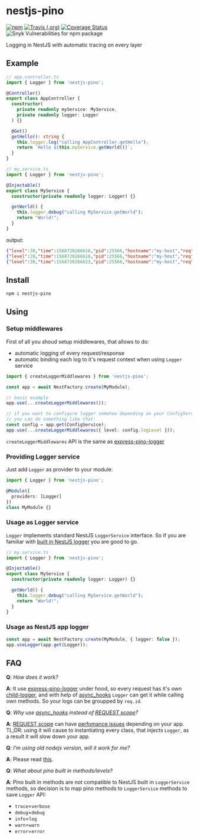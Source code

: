 # nestjs-pino

[![npm](https://img.shields.io/npm/v/nestjs-pino)](https://www.npmjs.com/package/nestjs-pino)
[![Travis (.org)](https://img.shields.io/travis/iamolegga/nestjs-pino)](https://travis-ci.org/iamolegga/nestjs-pino)
[![Coverage Status](https://coveralls.io/repos/github/iamolegga/nestjs-pino/badge.svg?branch=master)](https://coveralls.io/github/iamolegga/nestjs-pino?branch=master)
![Snyk Vulnerabilities for npm package](https://img.shields.io/snyk/vulnerabilities/npm/nestjs-pino)

Logging in NestJS with automatic tracing on every layer

## Example

```ts
// app.controller.ts
import { Logger } from 'nestjs-pino';

@Controller()
export class AppController {
  constructor(
    private readonly myService: MyService,
    private readonly logger: Logger
  ) {}

  @Get()
  getHello(): string {
    this.logger.log("calling AppController.getHello");
    return `Hello ${this.myService.getWorld()}`;
  }
}
```

```ts
// my.service.ts
import { Logger } from 'nestjs-pino';

@Injectable()
export class MyService {
  constructor(private readonly logger: Logger) {}

  getWorld() {
    this.logger.debug("calling MyService.getWorld");
    return "World!";
  }
}
```

output:

```json
{"level":30,"time":1568720266616,"pid":25566,"hostname":"my-host","req":{"id":1,"method":"GET","url":"/","headers":{...},"remoteAddress":"::1","remotePort":53753},"msg":"calling AppController.getHello","v":1}
{"level":20,"time":1568720266616,"pid":25566,"hostname":"my-host","req":{"id":1,"method":"GET","url":"/","headers":{...},"remoteAddress":"::1","remotePort":53753},"msg":"calling MyService.getWorld","v":1}
{"level":30,"time":1568720266623,"pid":25566,"hostname":"my-host","req":{"id":1,"method":"GET","url":"/","headers":{...},"remoteAddress":"::1","remotePort":53753},"res":{"statusCode":200,"headers":{...}},"responseTime":9,"msg":"request completed","v":1}
```

## Install

```sh
npm i nestjs-pino
```

## Using

### Setup middlewares

First of all you shoud setup middlewares, that allows to do:

- automatic logging of every request/response
- automatic binding each log to it's request context when using `Logger` service

```ts
import { createLoggerMiddlewares } from 'nestjs-pino';

const app = await NestFactory.create(MyModule);

// basic example
app.use(...createLoggerMiddlewares());

// if you want to configure logger somehow depending on your ConfigService
// you can do something like that:
const config = app.get(ConfigService);
app.use(...createLoggerMiddlewares({ level: config.logLevel }));
```

`createLoggerMiddlewares` API is the same as [express-pino-logger](https://github.com/pinojs/express-pino-logger#api)

### Providing Logger service

Just add `Logger` as provider to your module:

```ts
import { Logger } from 'nestjs-pino';

@Module({
  providers: [Logger]
})
class MyModule {}
```

### Usage as Logger service

`Logger` implements standard NestJS `LoggerService` interface. So if you are familiar with [built in NestJS logger](https://docs.nestjs.com/techniques/logger) you are good to go.


```ts
// my.service.ts
import { Logger } from 'nestjs-pino';

@Injectable()
export class MyService {
  constructor(private readonly logger: Logger) {}

  getWorld() {
    this.logger.debug("calling MyService.getWorld");
    return "World!";
  }
}
```

### Usage as NestJS app logger

```ts
const app = await NestFactory.create(MyModule, { logger: false });
app.useLogger(app.get(Logger));
```

## FAQ

__Q__: _How does it work?_

__A__: It use [express-pino-logger](https://github.com/pinojs/express-pino-logger) under hood, so every request has it's own [child-logger](https://github.com/pinojs/pino/blob/master/docs/child-loggers.md), and with help of [async_hooks](https://nodejs.org/api/async_hooks.html) `Logger` can get it while calling own methods. So your logs can be groupped by `req.id`.

__Q__: _Why use [async_hooks](https://nodejs.org/api/async_hooks.html) instead of [REQUEST scope](https://docs.nestjs.com/fundamentals/injection-scopes#per-request-injection)?_

__A__: [REQUEST scope](https://docs.nestjs.com/fundamentals/injection-scopes#per-request-injection) can have [perfomance issues](https://docs.nestjs.com/fundamentals/injection-scopes#performance) depending on your app. TL;DR: using it will cause to instantiating every class, that injects `Logger`, as a result it will slow down your app.

__Q__: _I'm using old nodejs version, will it work for me?_

__A__: Please read [this](https://github.com/jeff-lewis/cls-hooked#continuation-local-storage--hooked-).

__Q__: _What about pino built in methods/levels?_

__A__: Pino built in methods are not compatible to NestJS built in `LoggerService` methods, so decision is to map pino methods to `LoggerService` methods to save `Logger` API:
  - `trace`=`verbose`
  - `debug`=`debug`
  - `info`=`log`
  - `warn`=`warn`
  - `error`=`error`
